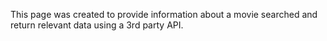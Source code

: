 This page was created to provide information about a movie searched and return relevant data using a 3rd party API.
